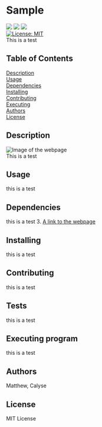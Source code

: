 # Sample
  <img src="https://img.shields.io/badge/HTML5-E34F26?style=for-the-badge&logo=html5&logoColor=white " /> <img src="https://img.shields.io/badge/CSS3-1572B6?style=for-the-badge&logo=css3&logoColor=white " /> <img src="https://img.shields.io/badge/JavaScript-323330?style=for-the-badge&logo=javascript&logoColor=F7DF1E " /> <br>
  [![License: MIT](https://img.shields.io/badge/License-MIT-yellow.svg)](https://opensource.org/licenses/MIT)
  <br>
This is a test

## Table of Contents

[Description](#Description) <br>
[Usage](#Usage) <br>
[Dependencies](#Dependencies) <br>
[Installing](#Installing) <br>
[Contributing](#Contributing) <br>
[Executing](#Executing) <br>
[Authors](#Authors) <br>
[License](#License) <br>


## Description <a name="Description"></a>
![Image of the webpage](https://placehold.co/600x400.png) <br>
This is a test




## Usage <a name="Usage"></a>
this is a test

## Dependencies <a name="Dependencies"></a>
this is a test
3. <a href="this is a test" alt="WeatherApp">A link to the webpage</a>

## Installing <a name="Installing"></a>
this is a test

## Contributing <a name="Contributing"></a>
this is a test

## Tests <a name="Tests"></a>
this is a test

## Executing program <a name="Executing"></a>
this is a test

## Authors <a name="Authors"></a>
Matthew, Calyse

## License <a name="License"></a>
MIT License
